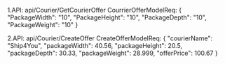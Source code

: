 
1.API: api/Courier/GetCourierOffer
CourrierOfferModelReq:
{ 
  "PackageWidth": "10",
  "PackageHeight": "10",
  "PackageDepth": "10",
  "PackageWeight": "10"
}

2.API: api/Courier/CreateOffer
CreateOfferModelReq:
{
  "courierName": "Ship4You",
  "packageWidth": 40.56,
  "packageHeight": 20.5,
  "packageDepth": 30.33,
  "packageWeight": 28.999,
  "offerPrice": 100.67
}
